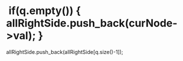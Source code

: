 ​
if(q.empty())
{
allRightSide.push_back(curNode->val);
}
====================================
allRightSide.push_back(allRightSide[q.size()-1]);